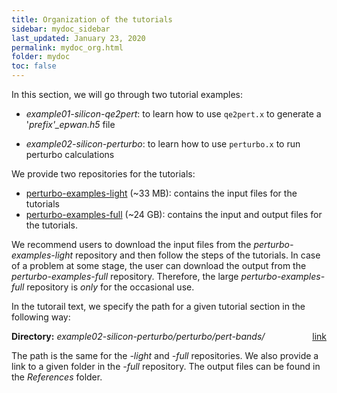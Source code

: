 ```yaml
---
title: Organization of the tutorials
sidebar: mydoc_sidebar
last_updated: January 23, 2020
permalink: mydoc_org.html
folder: mydoc
toc: false
---
```


In this section, we will go through two tutorial examples:

* _example01-silicon-qe2pert_: to learn how to use `qe2pert.x` to generate a '_prefix'\_epwan.h5_ file

* _example02-silicon-perturbo_: to learn how to use `perturbo.x` to run perturbo calculations

We provide two repositories for the tutorials:

- <a href="https://caltech.box.com/s/gi5ocq2xbqfn4kwov04yhbyk3irsr12f" target="_blank">perturbo-examples-light</a> (~33 MB): contains the input files for the tutorials
- <a href="https://caltech.box.com/s/dxtieunoz2rgdns08os6vmtsxckmytrz" target="_blank">perturbo-examples-full</a> (~24 GB): contains the input and output files for the tutorials.

We recommend users to download the input files from the _perturbo-examples-light_ repository and then follow the steps of the tutorials. In case of a problem at some stage, the user can download the output from the _perturbo-examples-full_ repository. Therefore, the large _perturbo-examples-full_ repository is _only_ for the occasional use.

In the tutorail text, we specify the path for a given tutorial section in the following way:

<div markdown="span" class="alert alert-warning" role="alert"><i class="fa fa-folder fa"></i>
<b> Directory:</b>
<i>
example02-silicon-perturbo/perturbo/pert-bands/
</i>
&nbsp;&nbsp;
<span style="float: right;">
<a href=
"https://caltech.box.com/s/p4qk1gs5snudd8blk3dh18kwn5m2bdsm"
target="_blank">link</a>
</span>
</div>

The path is the same for the _-light_ and _-full_ repositories. We also provide a link to a given folder in the _-full_ repository. The output files can be found in the _References_ folder.

<!--
The two tutorial examples and other examples can be downloaded from the GitHub repository <a href="https://github.com/perturbo-code/perturbo-examples" target="_blank">perturbo-examples</a>. 

In the <a href="https://github.com/perturbo-code/perturbo-examples" target="_blank">example repository</a>, we provide all the input files but some output files for comparison. We also provide all the input and output files in a <a href="https://caltech.app.box.com/v/perturbo-tutorial/folder/100016056569" target='_blank'>Caltech Box website</a>. Note that some of the output files have the memory size of 1-10 GB. 

For users who want to build up the essential file '_prefix'\_epwan.h5_ from scratch, we recommend to download the files from the example repository and to follow the instructions in the sections of `qe2pert.x` and `peturbo.x`. 

For users who want to play around perturbo features without building up the file '_prefix'\_epwan.h5_, please download the file _si\_epwan.h5_ in the _example02-silicon-pertubo/qe2pert/si\_epwan.h5_ from <a href="https://caltech.app.box.com/v/perturbo-tutorial/folder/100016056569" target='_blank'> this website </a> where we provide all the output files for each example. Afterwards, please follow the instructions in the `perturbo.x` section. -->
